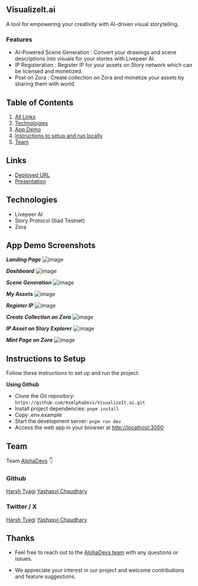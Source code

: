 ## VisualizeIt.ai

A tool for empowering your creativity with AI-driven visual storytelling.

### Features

- AI-Powered Scene Generation : Convert your drawings and scene descriptions into visuals for your stories with Livepeer AI.
- IP Registeration : Register IP for your assets on Story network which can be licensed and monetized.
- Post on Zora : Create collection on Zora and monetize your assets by sharing them with world.

## Table of Contents

1. [All Links](#links)
2. [Technologies](#technologies)
3. [App Demo](#app-demo-screenshots)
4. [Instructions to setup and run locally ](#instructions-to-setup)
5. [Team](#team)

## Links

- [Deployed URL](https://visualizeit-nine.vercel.app/)
- [Presentation](https://www.canva.com/design/DAGUBJ5DZrg/piPVMc0ygpRdEiexqDWqLw/view)

## Technologies

- Livepeer AI
- Story Protocol (Iliad Testnet)
- Zora

## App Demo Screenshots

**_Landing Page_**
![image](/public/landing-page.png)

**_Dashboard_**
![image](/public/dashboard.png)

**_Scene Generation_**
![image](/public/scene-generation.png)

**_My Assets_**
![image](/public/my-assets.png)

**_Register IP_**
![image](/public/register-ip.png)

**_Create Collection on Zora_**
![image](/public/create-collection-on-zora.png)

**_IP Asset on Story Explorer_**
![image](/public/ip-asset-on-story-explorer.png)

**_Mint Page on Zora_**
![image](/public/mint-page-on-zora.png)

## Instructions to Setup

Follow these instructions to set up and run the project:

**Using Github**

- Clone the Git repository: `https://github.com/0xAlphaDevs/VisualizeIt.ai.git`
- Install project dependencies: `pnpm install`
- Copy .env.example
- Start the development server: `pnpm run dev`
- Access the web app in your browser at [http://localhost:3000](http://localhost:3000)

## Team

Team [AlphaDevs](https://www.alphadevs.dev) 👇

### Github

[Harsh Tyagi](https://github.com/mr-harshtyagi)
[Yashasvi Chaudhary](https://github.com/0xyshv)

### Twitter / X

[Harsh Tyagi](https://twitter.com/0xmht)
[Yashasvi Chaudhary](https://twitter.com/0xyshv)

## Thanks

- Feel free to reach out to the [AlphaDevs team](https://www.alphadevs.dev) with any questions or issues.

- We appreciate your interest in our project and welcome contributions and feature suggestions.

